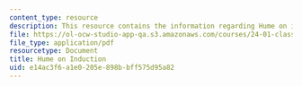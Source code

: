 ```yaml
---
content_type: resource
description: This resource contains the information regarding Hume on induction.
file: https://ol-ocw-studio-app-qa.s3.amazonaws.com/courses/24-01-classics-of-western-philosophy-spring-2016/e14ac3f6a1e0205e898bbff575d95a82_MIT24_01S16_SES16.pdf
file_type: application/pdf
resourcetype: Document
title: Hume on Induction
uid: e14ac3f6-a1e0-205e-898b-bff575d95a82
---
```

